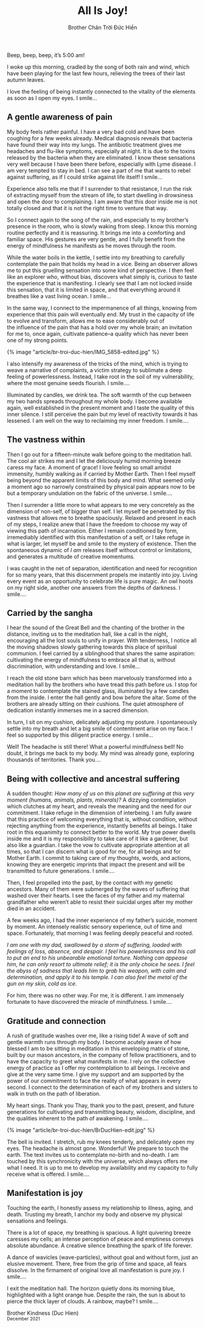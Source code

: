 ﻿---
title: All Is Joy!
author: Brother Chân Trời Đức Hiền
---

Beep, beep, beep, it’s 5:00 am! 

I woke up this morning, cradled by the song of both rain and wind, which have been playing for the last few hours, relieving the trees of their last autumn leaves.

I love the feeling of being instantly connected to the vitality of the elements as soon as I open my eyes. I smile…

## A gentle awareness of pain

My body feels rather painful. I have a very bad cold and have been coughing for a few weeks already. Medical diagnosis reveals that bacteria have found their way into my lungs. The antibiotic treatment gives me headaches and flu-like symptoms, especially at night. It is due to the toxins released by the bacteria when they are eliminated. I know these sensations very well because I have been there before, especially with Lyme disease. I am very tempted to stay in bed. I can see a part of me that wants to rebel against suffering, as if I could strike against life itself! I smile…

Experience also tells me that if I surrender to that resistance, I run the risk of extracting myself from the stream of life, to start dwelling in drowsiness and open the door to complaining. I am aware that this door inside me is not totally closed and that it is not the right time to venture that way.

So I connect again to the song of the rain, and especially to my brother’s presence in the room, who is slowly waking from sleep.  I know this morning routine perfectly and it is reassuring. It brings me into a comforting and familiar space. His gestures are very gentle, and I fully benefit from the energy of mindfulness he manifests as he moves through the room. 

While the water boils in the kettle, I settle into my breathing to carefully contemplate the pain that holds my head in a vice. Being an observer allows me to put this gruelling sensation into some kind of perspective. I then feel like an explorer who, without bias, discovers what simply is, curious to taste the experience that is manifesting. I clearly see that I am not locked inside this sensation, that it is limited in space, and that everything around it breathes like a vast living ocean. I smile…

In the same way, I connect to the impermanence of all things, knowing from experience that this pain will eventually end. My trust in the capacity of life to evolve and transform, allows me to ease considerably out of the influence of the pain that has a hold over my whole brain; an invitation for me to, once again, cultivate patience–a quality which has never been one of my strong points.

{% image "article/br-troi-duc-hien/IMG_5858-edited.jpg" %}

I also intensify my awareness of the tricks of the mind, which is trying to weave a narrative of complaints, a victim strategy to sublimate a deep feeling of powerlessness. Instead, I take root in the soil of my vulnerability, where the most genuine seeds flourish. I smile.…

Illuminated by candles, we drink tea. The soft warmth of the cup between my two hands spreads throughout my whole body. I become available again, well established in the present moment and I taste the quality of this inner silence. I still perceive the pain but my level of reactivity towards it has lessened. I am well on the way to reclaiming my inner freedom. I smile.… 

## The vastness within

Then I go out for a fifteen-minute walk before going to the meditation hall. The cool air strikes me and I let the deliciously humid morning breeze caress my face. A moment of grace! I love feeling so small amidst immensity, humbly walking as if carried by Mother Earth. Then I feel myself being beyond the apparent limits of this body and mind. What seemed only a moment ago so narrowly constrained by physical pain appears now to be but a temporary undulation on the fabric of the universe. I smile.… 

Then I surrender a little more to what appears to me very concretely as the dimension of non-self, of bigger than self. I let myself be penetrated by this vastness that allows me to breathe spaciously.  Relaxed and present in each of my steps, I realize anew that I have the freedom to choose my way of viewing this path of incarnation. Either I remain conditioned by form, irremediably identified with this manifestation of a self, or I take refuge in what is larger, let myself be and smile to the mystery of existence. Then the spontaneous dynamic of *I am* releases itself without control or limitations, and generates a multitude of creative momentums.  

I was caught in the net of separation, identification and need for recognition for so many years, that this discernment propels me instantly into joy. Living every event as an opportunity to celebrate life is pure magic. An owl hoots on my right side, another one answers from the depths of darkness. I smile.… 

## Carried by the sangha

I hear the sound of the Great Bell and the chanting of the brother in the distance, inviting us to the meditation hall, like a call in the night, encouraging all the lost souls to unify in prayer. With tenderness, I notice all the moving shadows slowly gathering towards this place of spiritual communion. I feel carried by a siblinghood that shares the same aspiration: cultivating the energy of mindfulness to embrace all that is, without discrimination, with understanding and love. I smile… 

I reach the old stone barn which has been marvelously transformed into a meditation hall by the brothers who have tread this path before us. I stop for a moment to contemplate the stained glass, illuminated by a few candles from the inside. I enter the hall gently and bow before the altar. Some of the brothers are already sitting on their cushions. The quiet atmosphere of dedication instantly immerses me in a sacred dimension.  

In turn, I sit on my cushion, delicately adjusting my posture. I spontaneously settle into my breath and let a big smile of contentment arise on my face. I feel so supported by this diligent practice energy. I smile… 

Well! The headache is still there! What a powerful mindfulness bell! No doubt, it brings me back to my body. My mind was already gone, exploring thousands of territories. Thank you.…

## Being with collective and ancestral suffering

A sudden thought: *How many of us on this planet are suffering at this very moment (humans, animals, plants, minerals)?* A dizzying contemplation which clutches at my heart, and reveals the meaning and the need for our commitment. I take refuge in the dimension of interbeing. I am fully aware that this practice of welcoming everything that is, without condition, without rejecting anything from the experience, instantly benefits all beings.  I take root in this equanimity to connect better to the world.  My true power dwells inside me and it is my responsibility to take care of it like a gardener, but also like a guardian. I take the vow to cultivate appropriate attention at all times, so that I can discern what is good for me, for all beings and for Mother Earth. I commit to taking care of my thoughts, words, and actions, knowing they are energetic imprints that impact the present and will be transmitted to future generations. I smile.… 

Then, I feel propelled into the past, by the contact with my genetic ancestors. Many of them were submerged by the waves of suffering that washed over their hearts. I see the faces of my father and my maternal grandfather who weren’t able to resist their suicidal urges after my mother died in an accident.

A few weeks ago, I had the inner experience of my father’s suicide, moment by moment. An intensely realistic sensory experience, out of time and space. Fortunately, that morning I was feeling deeply peaceful and rooted.  

*I am one with my dad, swallowed by a storm of suffering, loaded with feelings of loss, absence, and despair. I feel his powerlessness and his call to put an end to his unbearable emotional torture. Nothing can appease him, he can only resort to ultimate relief; it is the only choice he sees. I feel the abyss of sadness that leads him to grab his weapon, with calm and determination, and apply it to his temple. I can also feel the metal of the gun on my skin, cold as ice.*

For him, there was no other way. For me, it is different. I am immensely fortunate to have discovered the miracle of mindfulness. I smile.… 

## Gratitude and connection

A rush of gratitude washes over me, like a rising tide! A wave of soft and gentle warmth runs through my body. I become acutely aware of how blessed I am to be sitting in meditation in this enveloping matrix of stone, built by our mason ancestors, in the company of fellow practitioners, and to have the capacity to greet what manifests in me. I rely on the collective energy of practice as I offer my contemplation to all beings. I receive and give at the very same time. I give my support and am supported by the power of our commitment to face the reality of what appears in every second. I connect to the determination of each of my brothers and sisters to walk in truth on the path of liberation. 

My heart sings. Thank you Thay, thank you to the past, present, and future generations for cultivating and transmitting beauty, wisdom, discipline, and the qualities inherent to the path of awakening. I smile.…

{% image "article/br-troi-duc-hien/BrDucHien-edit.jpg" %}

The bell is invited. I stretch, rub my knees tenderly, and delicately open my eyes. The headache is almost gone. Wonderful! We prepare to touch the earth. The text invites us to contemplate no-birth and no-death. I am touched by this synchronicity with the universe, which always offers me what I need. It is up to me to develop my availability and my capacity to fully receive what is offered. I smile.…

## Manifestation is joy

Touching the earth, I honestly assess my relationship to illness, aging, and death. Trusting my breath, I anchor my body and observe my physical sensations and feelings.

There is a lot of space, my breathing is spacious. A light quivering breeze caresses my cells; an intense perception of peace and emptiness conveys absolute abundance. A creative silence breathing the spark of life forever.

A dance of wavicles (wave-particles), without goal and without form, just an elusive movement. There, free from the grip of time and space, all fears dissolve. In the firmament of original love all manifestation is pure joy. I smile.…

I exit the meditation hall. The horizon quietly dons its morning blue, highlighted with a light orange hue. Despite the rain, the sun is about to pierce the thick layer of clouds. A rainbow, maybe? I smile.…

<p class="signoff"><span class="signoff-lvl-1">Brother Kindness (Duc Hien)</span>
<br/><span class="signoff-lvl-1"><small>December 2021</small></span>
</p>
